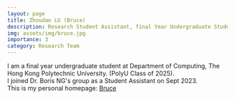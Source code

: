 ```yaml
---
layout: page
title: Zhoudao LU (Bruce)
description: Research Student Assistant, final Year Undergraduate Student in Fintech & AI (PolyU)
img: assets/img/bruce.jpg
importance: 3
category: Research Team
---
```


I am a final year undergraduate student at Department of Computing, The Hong Kong Polytechnic University. (PolyU Class of 2025).<br>
I joined Dr. Boris NG's group as a Student Assistant on Sept 2023.<br>
This is my personal homepage: <a href="">Bruce</a>






